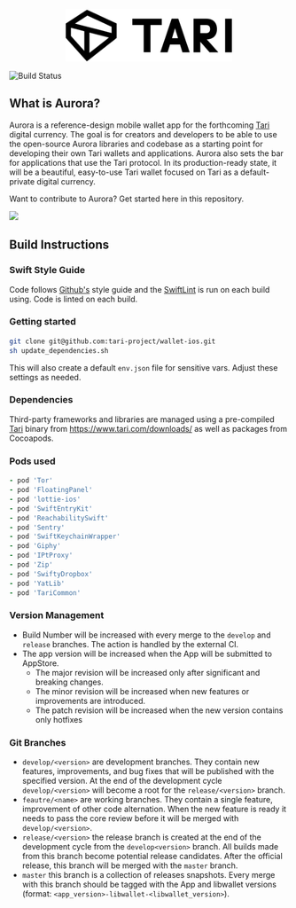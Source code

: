 <p align="center">
	<img width="300" src="./readme-files/tari-logo.svg">
</p>

![Build Status](https://app.bitrise.io/app/b525265e43df3333/status.svg?token=4FoLfg9CpiFswB2syqYexA&branch=master)

## What is Aurora?
Aurora is a reference-design mobile wallet app for the forthcoming [Tari](https://www.tari.com/) digital currency. The goal is for creators and developers to be able to use the open-source Aurora libraries and codebase as a starting point for developing their own Tari wallets and applications. Aurora also sets the bar for applications that use the Tari protocol. In its production-ready state, it will be a beautiful, easy-to-use Tari wallet focused on Tari as a default-private digital currency.

Want to contribute to Aurora? Get started here in this repository.

<a href="https://apps.apple.com/us/app/tari-aurora/id1503654828" target="_blank"><img width="100" src="https://aurora.tari.com/img/AppStoreButton_large.svg"></a>

## Build Instructions

### Swift Style Guide

Code follows [Github's](https://github.com/github/swift-style-guide) style guide and the [SwiftLint](https://github.com/realm/SwiftLint) is run on each build using. Code is linted on each build.

### Getting started

```bash
git clone git@github.com:tari-project/wallet-ios.git
sh update_dependencies.sh
```

This will also create a default `env.json` file for sensitive vars. Adjust these settings as needed.

### Dependencies

Third-party frameworks and libraries are managed using a pre-compiled [Tari](https://github.com/tari-project/tari) binary from https://www.tari.com/downloads/ as well as packages from Cocoapods.

### Pods used 

```ruby
- pod 'Tor'
- pod 'FloatingPanel'
- pod 'lottie-ios'
- pod 'SwiftEntryKit'
- pod 'ReachabilitySwift'
- pod 'Sentry'
- pod 'SwiftKeychainWrapper'
- pod 'Giphy'
- pod 'IPtProxy'
- pod 'Zip'
- pod 'SwiftyDropbox'
- pod 'YatLib'
- pod 'TariCommon'
```

### Version Management

* Build Number will be increased with every merge to the `develop` and `release` branches. The action is handled by the external CI.
* The app version will be increased when the App will be submitted to AppStore. 
    * The major revision will be increased only after significant and breaking changes.
    * The minor revision will be increased when new features or improvements are introduced.
    * The patch revision will be increased when the new version contains only hotfixes 

### Git Branches

- `develop/<version>` are development branches. They contain new features, improvements, and bug fixes that will be published with the specified version. At the end of the development cycle `develop/<version>` will become a root for the `release/<version>` branch.
- `feautre/<name>` are working branches. They contain a single feature, improvement of other code alternation. When the new feature is ready it needs to pass the core review before it will be merged with `develop/<version>`.
- `release/<version>` the release branch is created at the end of the development cycle from the `develop<version>` branch. All builds made from this branch become potential release candidates. After the official release, this branch will be merged with the `master` branch.
- `master` this branch is a collection of releases snapshots. Every merge with this branch should be tagged with the App and libwallet versions (format: `<app_version>-libwallet-<libwallet_version>`).

